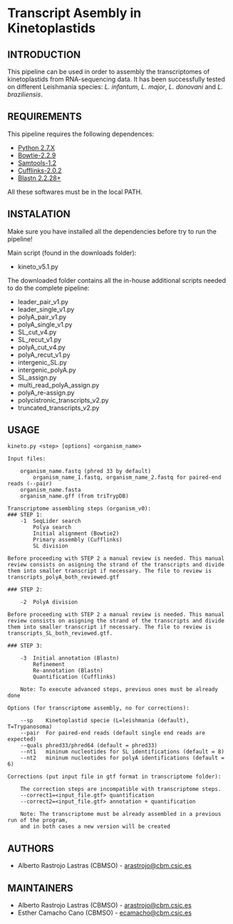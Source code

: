 # Transcript Asembly in Kinetoplastids


## INTRODUCTION

This pipeline can be used in order to assembly the transcriptomes of kinetoplastids from RNA-sequencing data. It has been successfully tested on different Leishmania species: *L. infantum*, *L. major*, *L. donovani* and *L. braziliensis*.

## REQUIREMENTS

This pipeline requires the following dependences:

* [Python 2.7.X](https://www.python.org/downloads/)
* [Bowtie-2.2.9](http://bowtie-bio.sourceforge.net/bowtie2/index.shtml)
* [Samtools-1.2](http://samtools.sourceforge.net/)
* [Cufflinks-2.0.2](http://cole-trapnell-lab.github.io/cufflinks/) 
* [Blastn 2.2.28+](https://blast.ncbi.nlm.nih.gov/Blast.cgi?CMD=Web&PAGE_TYPE=BlastDocs&DOC_TYPE=Download)

All these softwares must be in the local PATH.

## INSTALATION

Make sure you have installed all the dependencies before try to run the pipeline!

Main script (found in the downloads folder):

* kineto_v5.1.py

The downloaded folder contains all the in-house additional scripts needed to do the complete pipeline:

* leader_pair_v1.py
* leader_single_v1.py
* polyA_pair_v1.py
* polyA_single_v1.py
* SL_cut_v4.py
* SL_recut_v1.py
* polyA_cut_v4.py
* polyA_recut_v1.py
* intergenic_SL.py
* intergenic_polyA.py
* SL_assign.py
* multi_read_polyA_assign.py
* polyA_re-assign.py
* polycistronic_transcripts_v2.py
* truncated_transcripts_v2.py

## USAGE

```	
kineto.py <step> [options] <organism_name>

Input files:
	
	organism_name.fastq (phred 33 by default)
		organism_name_1.fastq, organism_name_2.fastq for paired-end reads (--pair)
	organism_name.fasta
	organism_name.gff (from triTrypDB)
		
Transcriptome assembling steps (organism_v0):
### STEP 1:
	-1	SeqLider search
		Polya search 
		Initial alignment (Bowtie2)
		Primary assembly (Cufflinks)
		SL division 

Before proceeding with STEP 2 a manual review is needed. This manual review consists on asigning the strand of the transcripts and divide them into smaller transcript if necessary. The file to review is  transcripts_polyA_both_reviewed.gtf

### STEP 2:
	
	-2	PolyA division

Before proceeding with STEP 2 a manual review is needed. This manual review consists on asigning the strand of the transcripts and divide them into smaller transcript if necessary. The file to review is transcripts_SL_both_reviewed.gtf.

### STEP 3:
	
	-3	Initial annotation (Blastn)
		Refinement
		Re-annotation (Blastn)
		Quantification (Cufflinks)

	Note: To execute advanced steps, previous ones must be already done

Options (for transcriptome assembly, no for corrections):

	--sp	Kinetoplastid specie (L=leishmania (default), T=Trypanosoma)
	--pair	For paired-end reads (default single end reads are expected)
	--quals	phred33/phred64 (default = phred33)
	--nt1	mininum nucleotides for SL identifications (default = 8)
	--nt2	mininum nucleotides for polyA identifications (default = 6)

Corrections (put input file in gtf format in transcriptome folder):

	The correction steps are incompatible with transcriptome steps.
	--correct1=<input_file.gtf>	quantification
	--correct2=<input_file.gtf>	annotation + quantification

	Note: The transcriptome must be already assembled in a previous run of the program, 
	and in both cases a new version will be created
```

## AUTHORS

* Alberto Rastrojo Lastras (CBMSO) - arastrojo@cbm.csic.es

## MAINTAINERS

* Alberto Rastrojo Lastras (CBMSO) - arastrojo@cbm.csic.es
* Esther Camacho Cano (CBMSO) - ecamacho@cbm.csic.es
